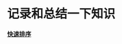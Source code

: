 # 记录和总结一下知识

<a href="https://github.com/flyFatSeal/blog_/tree/master/JS%E5%BF%AB%E9%80%9F%E6%8E%92%E5%BA%8F">**快速排序**</a>
